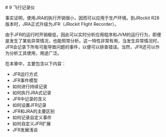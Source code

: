 <a name="9" />
# 9 飞行记录仪

事实证明，使用JRA的执行开销很小，因而可以应用于生产环境。到JRockit R28版本时，JRA正式升级为JFR（JRockit Flight Recorder）。

由于JFR的运行时开销极低，因此可以实时分析应用程序和JVM的运行行为，即便是发生了某些异常情况，也能照常分析。这一特性非常有用，当发生异常情况时，JFR会记录下所有可能导致问题的事件，以便可以排查错误。当然，JFR还可以作为分析工具使用，用途广泛。

在本章中，主要包含以下内容：

* JFR运行方式
* JFR事件模型
* 如何进行持续记录
* 如何执行JRA式记录
* JFR中记录的含义
* 如何设置JFR记录
* JFR和JRA的主要区别
* 如何记录自定义事件
* 如何自定义JFR扩展
* JFR发展浅谈
